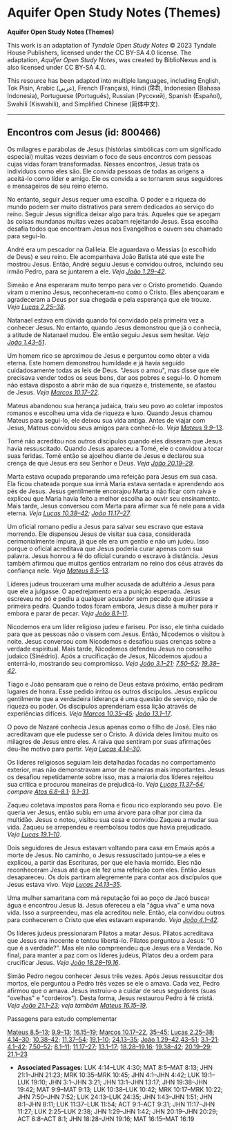 # Aquifer Open Study Notes (Themes)

**Aquifer Open Study Notes (Themes)**

This work is an adaptation of *Tyndale Open Study Notes* © 2023 Tyndale House Publishers, licensed under the CC BY\-SA 4\.0 license. The adaptation, *Aquifer Open Study Notes*, was created by BiblioNexus and is also licensed under CC BY\-SA 4\.0\.

This resource has been adapted into multiple languages, including English, Tok Pisin, Arabic (عربي), French (Français), Hindi (हिंदी), Indonesian (Bahasa Indonesia), Portuguese (Português), Russian (Русский), Spanish (Español), Swahili (Kiswahili), and Simplified Chinese (简体中文).



--------------------------------

## Encontros com Jesus (id: 800466)

Os milagres e parábolas de Jesus (histórias simbólicas com um significado especial) muitas vezes desviam o foco de seus encontros com pessoas cujas vidas foram transformadas. Nesses encontros, Jesus trata os indivíduos como eles são. Ele convida pessoas de todas as origens a aceitá\-lo como líder e amigo. Ele os convida a se tornarem seus seguidores e mensageiros de seu reino eterno.

No entanto, seguir Jesus requer uma escolha. O poder e a riqueza do mundo podem ser muito distrativos para serem dedicados ao serviço do reino. Seguir Jesus significa deixar algo para trás. Aqueles que se apegam às coisas mundanas muitas vezes acabam rejeitando Jesus. Essa escolha desafia todos que encontram Jesus nos Evangelhos e ouvem seu chamado para segui\-lo.

André era um pescador na Galileia. Ele aguardava o Messias (o escolhido de Deus) e seu reino. Ele acompanhava João Batista até que este lhe mostrou Jesus. Então, André seguiu Jesus e convidou outros, incluindo seu irmão Pedro, para se juntarem a ele. *Veja* [*João 1\.29–42*](https://ref.ly/John1:29-John1:42).

Simeão e Ana esperaram muito tempo para ver o Cristo prometido. Quando viram o menino Jesus, reconheceram\-no como o Cristo. Eles abençoaram e agradeceram a Deus por sua chegada e pela esperança que ele trouxe. *Veja* [*Lucas 2\.25–38*](https://ref.ly/Luke2:25-Luke2:38).

Natanael estava em dúvida quando foi convidado pela primeira vez a conhecer Jesus. No entanto, quando Jesus demonstrou que já o conhecia, a atitude de Natanael mudou. Ele então seguiu Jesus sem hesitar. *Veja* [*João 1\.43–51*](https://ref.ly/John1:43-John1:51).

Um homem rico se aproximou de Jesus e perguntou como obter a vida eterna. Este homem demonstrou humildade e já havia seguido cuidadosamente todas as leis de Deus. "Jesus o amou", mas disse que ele precisava vender todos os seus bens, dar aos pobres e segui\-lo. O homem não estava disposto a abrir mão de sua riqueza e, tristemente, se afastou de Jesus. *Veja* [*Marcos 10\.17–22*](https://ref.ly/Mark10:17-Mark10:22).

Mateus abandonou sua herança judaica, traiu seu povo ao coletar impostos romanos e escolheu uma vida de riqueza e luxo. Quando Jesus chamou Mateus para segui\-lo, ele deixou sua vida antiga. Antes de viajar com Jesus, Mateus convidou seus amigos para conhecê\-lo. *Veja* [*Mateus 9\.9–13*](https://ref.ly/Matt9:9-Matt9:13).

Tomé não acreditou nos outros discípulos quando eles disseram que Jesus havia ressuscitado. Quando Jesus apareceu a Tomé, ele o convidou a tocar suas feridas. Tomé então se ajoelhou diante de Jesus e declarou sua crença de que Jesus era seu Senhor e Deus. *Veja* [*João 20\.19–29*](https://ref.ly/John20:19-John20:29).

Marta estava ocupada preparando uma refeição para Jesus em sua casa. Ela ficou chateada porque sua irmã Maria estava sentada e aprendendo aos pés de Jesus. Jesus gentilmente encorajou Marta a não ficar com raiva e explicou que Maria havia feito a melhor escolha ao ouvir seu ensinamento. Mais tarde, Jesus conversou com Marta para afirmar sua fé nele para a vida eterna. *Veja* [*Lucas 10\.38–42*](https://ref.ly/Luke10:38-Luke10:42)*;* [*João 11\.17–27*](https://ref.ly/John11:17-John11:27).

Um oficial romano pediu a Jesus para salvar seu escravo que estava morrendo. Ele dispensou Jesus de visitar sua casa, considerada cerimonialmente impura, já que ele era um gentio e não um judeu. Isso porque o oficial acreditava que Jesus poderia curar apenas com sua palavra. Jesus honrou a fé do oficial curando o escravo à distância. Jesus também afirmou que muitos gentios entrariam no reino dos céus através da confiança nele. *Veja* [*Mateus 8\.5–13*](https://ref.ly/Matt8:5-Matt8:13).

Líderes judeus trouxeram uma mulher acusada de adultério a Jesus para que ele a julgasse. O apedrejamento era a punição esperada. Jesus escreveu no pó e pediu a qualquer acusador sem pecado que atirasse a primeira pedra. Quando todos foram embora, Jesus disse à mulher para ir embora e parar de pecar. *Veja* [*João 8\.1–11*](https://ref.ly/John8:1-John8:11).

Nicodemos era um líder religioso judeu e fariseu. Por isso, ele tinha cuidado para que as pessoas não o vissem com Jesus. Então, Nicodemos o visitou à noite. Jesus conversou com Nicodemos e desafiou suas crenças sobre a verdade espiritual. Mais tarde, Nicodemos defendeu Jesus no conselho judaico (Sinédrio). Após a crucificação de Jesus, Nicodemos ajudou a enterrá\-lo, mostrando seu compromisso. *Veja* [*João 3\.1–21*](https://ref.ly/John3:1-John3:21)*;* [*7\.50–52*](https://ref.ly/John7:50-John7:52)*;* [*19\.38–42*](https://ref.ly/John19:38-John19:42).

Tiago e João pensaram que o reino de Deus estava próximo, então pediram lugares de honra. Esse pedido irritou os outros discípulos. Jesus explicou gentilmente que a verdadeira liderança é uma questão de serviço, não de riqueza ou poder. Os discípulos aprenderiam essa lição através de experiências difíceis. *Veja* [*Marcos 10\.35–45*](https://ref.ly/Mark10:35-Mark10:45)*;* [*João 13\.1–17*](https://ref.ly/John13:1-John13:17).

O povo de Nazaré conhecia Jesus apenas como o filho de José. Eles não acreditavam que ele pudesse ser o Cristo. A dúvida deles limitou muito os milagres de Jesus entre eles. A raiva que sentiram por suas afirmações deu\-lhe motivo para partir. *Veja* [*Lucas 4\.14–30*](https://ref.ly/Luke4:14-Luke4:30).

Os líderes religiosos seguiam leis detalhadas focadas no comportamento exterior, mas não demonstravam amor de maneiras mais importantes. Jesus os desafiou repetidamente sobre isso, mas a maioria dos líderes rejeitou sua crítica e procurou maneiras de prejudicá\-lo. *Veja* [*Lucas 11\.37–54*](https://ref.ly/Luke11:37-Luke11:54)*; compare* [*Atos 6\.8–8\.1*](https://ref.ly/Acts6:8-Acts8:1)*;* [*9\.1–31*](https://ref.ly/Acts9:1-Acts9:31).

Zaqueu coletava impostos para Roma e ficou rico explorando seu povo. Ele queria ver Jesus, então subiu em uma árvore para olhar por cima da multidão. Jesus o notou, visitou sua casa e convidou Zaqueu a mudar sua vida. Zaqueu se arrependeu e reembolsou todos que havia prejudicado. *Veja* [*Lucas 19\.1–10*](https://ref.ly/Luke19:1-Luke19:10).

Dois seguidores de Jesus estavam voltando para casa em Emaús após a morte de Jesus. No caminho, o Jesus ressuscitado juntou\-se a eles e explicou, a partir das Escrituras, por que ele havia morrido. Eles não reconheceram Jesus até que ele fez uma refeição com eles. Então Jesus desapareceu. Os dois partiram alegremente para contar aos discípulos que Jesus estava vivo. *Veja* [*Lucas 24\.13–35*](https://ref.ly/Luke24:13-Luke24:35).

Uma mulher samaritana com má reputação foi ao poço de Jacó buscar água e encontrou Jesus lá. Jesus ofereceu a ela "água viva" e uma nova vida. Isso a surpreendeu, mas ela acreditou nele. Então, ela convidou outros para conhecerem o Cristo que eles estavam esperando. *Veja* [*João 4\.1–42*](https://ref.ly/John4:1-John4:42).

Os líderes judeus pressionaram Pilatos a matar Jesus. Pilatos acreditava que Jesus era inocente e tentou libertá\-lo. Pilatos perguntou a Jesus: “O que é a verdade?”. Mas ele não compreendeu que Jesus era a Verdade. No final, para manter a paz com os líderes judeus, Pilatos deu a ordem para crucificar Jesus. *Veja* [*João 18\.28–19\.16*](https://ref.ly/John18:28-John19:16).

Simão Pedro negou conhecer Jesus três vezes. Após Jesus ressuscitar dos mortos, ele perguntou a Pedro três vezes se ele o amava. Cada vez, Pedro afirmou que o amava. Jesus instruiu\-o a cuidar de seus seguidores (suas "ovelhas" e "cordeiros"). Desta forma, Jesus restaurou Pedro à fé cristã. *Veja* [*João 21\.1–23*](https://ref.ly/John21:1-John21:23)*; veja também* [*Mateus 16\.15–19*](https://ref.ly/Matt16:15-Matt16:19).

Passagens para estudo complementar

[Mateus 8\.5–13](https://ref.ly/Matt8:5-Matt8:13); [9\.9–13](https://ref.ly/Matt9:9-Matt9:13); [16\.15–19](https://ref.ly/Matt16:15-Matt16:19); [Marcos 10\.17–22](https://ref.ly/Mark10:17-Mark10:22), [35–45](https://ref.ly/Mark10:35-Mark10:45); [Lucas 2\.25–38](https://ref.ly/Luke2:25-Luke2:38); [4\.14–30](https://ref.ly/Luke4:14-Luke4:30); [10\.38–42](https://ref.ly/Luke10:38-Luke10:42); [11\.37–54](https://ref.ly/Luke11:37-Luke11:54); [19\.1–10](https://ref.ly/Luke19:1-Luke19:10); [24\.13–35](https://ref.ly/Luke24:13-Luke24:35); [João 1\.29–42](https://ref.ly/John1:29-John1:42),[43–51](https://ref.ly/John1:43-John1:51); [3\.1–21](https://ref.ly/John3:1-John3:21); [4\.1–42](https://ref.ly/John4:1-John4:42); [7\.50–52](https://ref.ly/John7:50-John7:52); [8\.1–11](https://ref.ly/John8:1-John8:11); [11\.17–27](https://ref.ly/John11:17-John11:27); [13\.1–17](https://ref.ly/John13:1-John13:17); [18\.28–19\.16](https://ref.ly/John18:28-John19:16); [19\.38–42](https://ref.ly/John19:38-John19:42); [20\.19–29](https://ref.ly/John20:19-John20:29); [21\.1–23](https://ref.ly/John21:1-John21:23)

* **Associated Passages:** LUK 4:14–LUK 4:30; MAT 8:5–MAT 8:13; JHN 21:1–JHN 21:23; MRK 10:35–MRK 10:45; JHN 4:1–JHN 4:42; LUK 19:1–LUK 19:10; JHN 3:1–JHN 3:21; JHN 13:1–JHN 13:17; JHN 19:38–JHN 19:42; MAT 9:9–MAT 9:13; LUK 10:38–LUK 10:42; MRK 10:17–MRK 10:22; JHN 7:50–JHN 7:52; LUK 24:13–LUK 24:35; JHN 1:43–JHN 1:51; JHN 8:1–JHN 8:11; LUK 11:37–LUK 11:54; ACT 9:1–ACT 9:31; JHN 11:17–JHN 11:27; LUK 2:25–LUK 2:38; JHN 1:29–JHN 1:42; JHN 20:19–JHN 20:29; ACT 6:8–ACT 8:1; JHN 18:28–JHN 19:16; MAT 16:15–MAT 16:19

